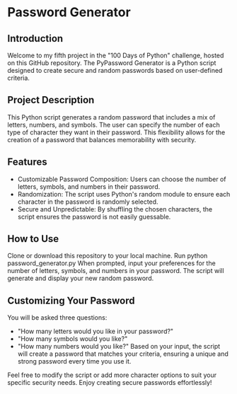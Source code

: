# Password Generator

## Introduction
Welcome to my fifth project in the "100 Days of Python" challenge, hosted on this GitHub repository. The PyPassword Generator is a Python script designed to create secure and random passwords based on user-defined criteria.

## Project Description
This Python script generates a random password that includes a mix of letters, numbers, and symbols. The user can specify the number of each type of character they want in their password. This flexibility allows for the creation of a password that balances memorability with security.

## Features
* Customizable Password Composition: Users can choose the number of letters, symbols, and numbers in their password.
* Randomization: The script uses Python's random module to ensure each character in the password is randomly selected.
* Secure and Unpredictable: By shuffling the chosen characters, the script ensures the password is not easily guessable.
## How to Use
Clone or download this repository to your local machine.
Run python password_generator.py 
When prompted, input your preferences for the number of letters, symbols, and numbers in your password.
The script will generate and display your new random password.
## Customizing Your Password
You will be asked three questions:
* "How many letters would you like in your password?"
* "How many symbols would you like?"
* "How many numbers would you like?"
Based on your input, the script will create a password that matches your criteria, ensuring a unique and strong password every time you use it.

Feel free to modify the script or add more character options to suit your specific security needs. Enjoy creating secure passwords effortlessly!
